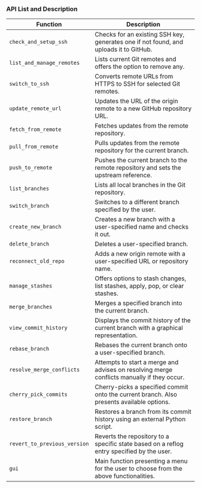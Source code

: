 ### API List and Description

| Function                | Description                                                                                      |
|-------------------------|--------------------------------------------------------------------------------------------------|
| `check_and_setup_ssh`   | Checks for an existing SSH key, generates one if not found, and uploads it to GitHub.            |
| `list_and_manage_remotes`| Lists current Git remotes and offers the option to remove any.                                   |
| `switch_to_ssh`         | Converts remote URLs from HTTPS to SSH for selected Git remotes.                                 |
| `update_remote_url`     | Updates the URL of the origin remote to a new GitHub repository URL.                             |
| `fetch_from_remote`     | Fetches updates from the remote repository.                                                      |
| `pull_from_remote`      | Pulls updates from the remote repository for the current branch.                                 |
| `push_to_remote`        | Pushes the current branch to the remote repository and sets the upstream reference.              |
| `list_branches`         | Lists all local branches in the Git repository.                                                  |
| `switch_branch`         | Switches to a different branch specified by the user.                                            |
| `create_new_branch`     | Creates a new branch with a user-specified name and checks it out.                               |
| `delete_branch`         | Deletes a user-specified branch.                                                                 |
| `reconnect_old_repo`    | Adds a new origin remote with a user-specified URL or repository name.                           |
| `manage_stashes`        | Offers options to stash changes, list stashes, apply, pop, or clear stashes.                     |
| `merge_branches`        | Merges a specified branch into the current branch.                                               |
| `view_commit_history`   | Displays the commit history of the current branch with a graphical representation.              |
| `rebase_branch`         | Rebases the current branch onto a user-specified branch.                                         |
| `resolve_merge_conflicts`| Attempts to start a merge and advises on resolving merge conflicts manually if they occur.       |
| `cherry_pick_commits`   | Cherry-picks a specified commit onto the current branch. Also presents available options.       |
| `restore_branch`        | Restores a branch from its commit history using an external Python script.                       |
| `revert_to_previous_version`| Reverts the repository to a specific state based on a reflog entry specified by the user.      |
| `gui`                   | Main function presenting a menu for the user to choose from the above functionalities.          |
